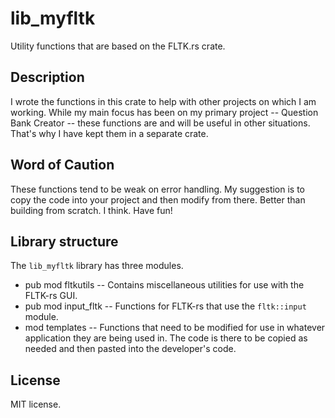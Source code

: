 # lib_myfltk
Utility functions that are based on the FLTK.rs crate.
   
## Description
I wrote the functions in this crate to help with other projects on which I am working.  While my main focus has been on my primary project -- Question Bank Creator -- these functions are and will be useful in other situations.  That's why I have kept them in a separate crate.

## Word of Caution
These functions tend to be weak on error handling.  My suggestion is to copy the code into your project and then modify from there.  Better than building from scratch.  I think.  Have fun!

## Library structure
The `lib_myfltk` library has three modules.

   * pub mod fltkutils -- Contains miscellaneous utilities for use with the FLTK-rs GUI.
   * pub mod input_fltk -- Functions for FLTK-rs that use the `fltk::input` module.
   * mod templates -- Functions that need to be modified for use in whatever application they are being used in.  The code is there to be copied as needed and then pasted into the developer's code.

## License
MIT license.

